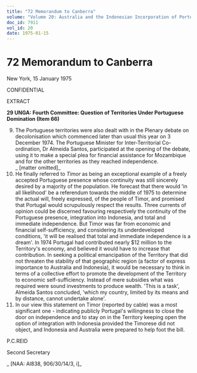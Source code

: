 ```yaml
---
title: "72 Memorandum to Canberra"
volume: "Volume 20: Australia and the Indonesian Incorporation of Portuguese Timor, 1974-1976"
doc_id: 7911
vol_id: 20
date: 1975-01-15
---
```


# 72 Memorandum to Canberra

New York, 15 January 1975

CONFIDENTIAL

EXTRACT

**29 UNGA: Fourth Committee: Question of Territories Under Portuguese Domination (Item 66)**

  9. The Portuguese territories were also dealt with in the Plenary debate on decolonisation which commenced later than usual this year on 3 December 1974. The Portuguese Minister for Inter-Territorial Co-ordination, Dr Almeida Santos, participated at the opening of the debate, using it to make a special plea for financial assistance for Mozambique and for the other territories as they reached independence.  
_ [matter omitted]_
  10. He finally referred to _Timor_ as being an exceptional example of a freely accepted Portuguese presence whose continuity was still sincerely desired by a majority of the population. He forecast that there would 'in all likelihood' be a referendum towards the middle of 1975 to determine the actual will, freely expressed, of the people of Timor, and promised that Portugal would scrupulously respect the results. Three currents of opinion could be discerned favouring respectively the continuity of the Portuguese presence, integration into Indonesia, and total and immediate independence. But Timor was far from economic and financial self-sufficiency, and considering its underdeveloped conditions, 'it will be realised that total and immediate independence is a dream'. In 1974 Portugal had contributed nearly $12 million to the Territory's economy, and believed it would have to increase that contribution. In seeking a political emancipation of the Territory that did not threaten the stability of that geographic region (a factor of express importance to Australia and Indonesia), it would be necessary to think in terms of a collective effort to promote the development of the Territory to economic self-sufficiency. Instead of mere subsidies what was required were sound investments to produce wealth. 'This is a task', Almeida Santos concluded, 'which my country, limited by its means and by distance, cannot undertake alone'.
  11. In our view this statement on Timor (reported by cable) was a most significant one - indicating publicly Portugal's willingness to close the door on independence and to stay on in the Territory keeping open the option of integration with Indonesia provided the Timorese did not object, and Indonesia and Australia were prepared to help foot the bill.



P.C.REID

Second Secretary

_ [NAA: Al838, 906/30/14/3, i]_
